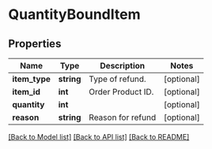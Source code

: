 # QuantityBoundItem

## Properties
Name | Type | Description | Notes
------------ | ------------- | ------------- | -------------
**item_type** | **string** | Type of refund. | [optional] 
**item_id** | **int** | Order Product ID. | [optional] 
**quantity** | **int** |  | [optional] 
**reason** | **string** | Reason for refund | [optional] 

[[Back to Model list]](../../README.md#documentation-for-models) [[Back to API list]](../../README.md#documentation-for-api-endpoints) [[Back to README]](../../README.md)

